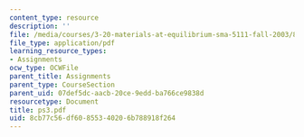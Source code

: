 ```yaml
---
content_type: resource
description: ''
file: /media/courses/3-20-materials-at-equilibrium-sma-5111-fall-2003/8cb77c56df60855340206b788918f264_ps3.pdf
file_type: application/pdf
learning_resource_types:
- Assignments
ocw_type: OCWFile
parent_title: Assignments
parent_type: CourseSection
parent_uid: 07def5dc-aacb-20ce-9edd-ba766ce9838d
resourcetype: Document
title: ps3.pdf
uid: 8cb77c56-df60-8553-4020-6b788918f264
---
```

